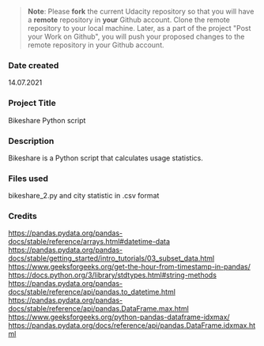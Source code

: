 >**Note**: Please **fork** the current Udacity repository so that you will have a **remote** repository in **your** Github account. Clone the remote repository to your local machine. Later, as a part of the project "Post your Work on Github", you will push your proposed changes to the remote repository in your Github account.

### Date created
14.07.2021

### Project Title
Bikeshare Python script

### Description
Bikeshare is a Python script that calculates usage statistics.

### Files used
bikeshare_2.py and city statistic in .csv format

### Credits
https://pandas.pydata.org/pandas-docs/stable/reference/arrays.html#datetime-data
https://pandas.pydata.org/pandas-docs/stable/getting_started/intro_tutorials/03_subset_data.html
https://www.geeksforgeeks.org/get-the-hour-from-timestamp-in-pandas/
https://docs.python.org/3/library/stdtypes.html#string-methods
https://pandas.pydata.org/pandas-docs/stable/reference/api/pandas.to_datetime.html
https://pandas.pydata.org/pandas-docs/stable/reference/api/pandas.DataFrame.max.html
https://www.geeksforgeeks.org/python-pandas-dataframe-idxmax/
https://pandas.pydata.org/docs/reference/api/pandas.DataFrame.idxmax.html

